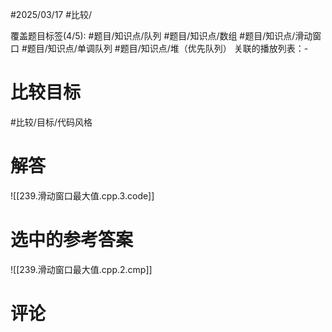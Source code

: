 #2025/03/17 #比较/

覆盖题目标签(4/5):  #题目/知识点/队列 #题目/知识点/数组 #题目/知识点/滑动窗口 #题目/知识点/单调队列 #题目/知识点/堆（优先队列）
关联的播放列表：-

# 比较目标

#比较/目标/代码风格 

# 解答

![[239.滑动窗口最大值.cpp.3.code]]

# 选中的参考答案

![[239.滑动窗口最大值.cpp.2.cmp]]

# 评论
